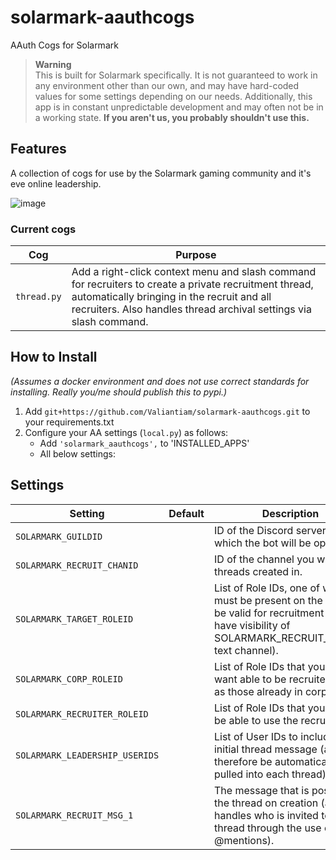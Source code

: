 # solarmark-aauthcogs
AAuth Cogs for Solarmark

> **Warning** <br>
> This is built for Solarmark specifically. It is not guaranteed to work in any environment other than our own, and may have hard-coded values for some settings depending on our needs. Additionally, this app is in constant unpredictable development and may often not be in a working state. **If you aren't us, you probably shouldn't use this.**

## Features
A collection of cogs for use by the Solarmark gaming community and it's eve online leadership.

![image](https://user-images.githubusercontent.com/5394853/180701861-902796c6-7e01-46bc-bb50-75606287bd7f.png)

### Current cogs
Cog |  Purpose
--- | ---
`thread.py` | Add a right-click context menu and slash command for recruiters to create a private recruitment thread, automatically bringing in the recruit and all recruiters. Also handles thread archival settings via slash command.

## How to Install
*(Assumes a docker environment and does not use correct standards for installing. Really you/me should publish this to pypi.)*

1. Add `git+https://github.com/Valiantiam/solarmark-aauthcogs.git` to your requirements.txt
2. Configure your AA settings (`local.py`) as follows:
    - Add `'solarmark_aauthcogs',` to 'INSTALLED_APPS'
    - All below settings:
    
## Settings
Setting | Default | Description
--- | --- | ---
`SOLARMARK_GUILDID` | ` ` | ID of the Discord server in which the bot will be operating.
`SOLARMARK_RECRUIT_CHANID` | ` ` | ID of the channel you want the threads created in.
`SOLARMARK_TARGET_ROLEID` | ` ` | List of Role IDs, one of which must be present on the target to be valid for recruitment (must have visibility of SOLARMARK_RECRUIT_CHANID text channel).
`SOLARMARK_CORP_ROLEID` | ` ` | List of Role IDs that you don't want able to be recruited (such as those already in corp).
`SOLARMARK_RECRUITER_ROLEID` | ` ` | List of Role IDs that you want to be able to use the recruit action.
`SOLARMARK_LEADERSHIP_USERIDS` | ` ` | List of User IDs to include in the initial thread message (and therefore be automatically pulled into each thread).
`SOLARMARK_RECRUIT_MSG_1` | ` ` | The message that is posted to the thread on creation (also handles who is invited to the thread through the use of @mentions).
